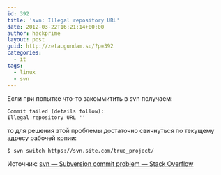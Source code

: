 ```yaml
---
id: 392
title: 'svn: Illegal repository URL'
date: 2012-03-22T16:21:14+00:00
author: hackprime
layout: post
guid: http://zeta.gundam.su/?p=392
categories:
  - it
tags:
  - linux
  - svn
---
```


Если при попытке что-то закоммитить в svn получаем:

```
Commit failed (details follow):
Illegal repository URL ''
```

то для решения этой проблемы достаточно свичнуться по текущему адресу рабочей копии:

```
$ svn switch https://svn.site.com/true_project/
```

Источник: [svn &#8212; Subversion commit problem &#8212; Stack Overflow](http://stackoverflow.com/questions/5156833/subversion-commit-problem)
